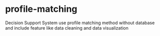 # profile-matching
Decision Support System use profile matching method without database and include feature like data cleaning and data visualization
